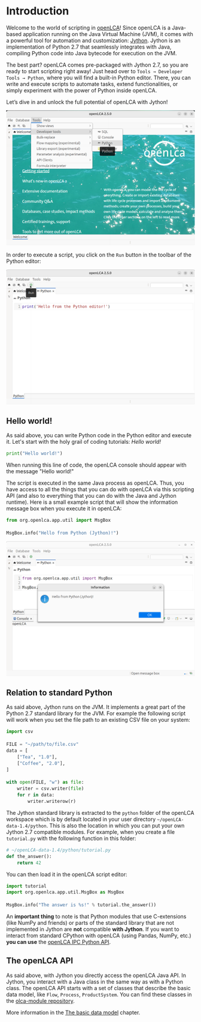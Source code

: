 # Introduction

Welcome to the world of scripting in [openLCA](https://github.com/GreenDelta/olca-app)! Since
openLCA is a Java-based application running on the Java Virtual Machine (JVM), it comes with a
powerful tool for automation and customization: [Jython](http://www.jython.org/). Jython is an
implementation of Python 2.7 that seamlessly integrates with Java, compiling Python code into Java
bytecode for execution on the JVM.

The best part? openLCA comes pre-packaged with Jython 2.7, so you are ready to start scripting right
away! Just head over to `Tools → Developer Tools → Python`, where you will find a built-in Python
editor. There, you can write and execute scripts to automate tasks, extend functionalities, or
simply experiment with the power of Python inside openLCA.

Let’s dive in and unlock the full potential of openLCA with Jython!

![Open the Python editor](open_python_editor.png)

In order to execute a script, you click on the `Run` button in the toolbar of the Python editor:

![Run a script in openLCA](run_script.png)

## Hello world!

As said above, you can write Python code in the Python editor and execute it. Let's start with the
holy grail of coding tutorials: _Hello world!_

```python
print("Hello world!")
```

When running this line of code, the openLCA console should appear with the message "Hello world!"

The script is executed in the same Java process as openLCA. Thus, you have access to all the things
that you can do with openLCA via this scripting API (and also to everything that you can do with the
Java and Jython runtime). Here is a small example script that will show the information message box
when you execute it in openLCA:

```python
from org.openlca.app.util import MsgBox

MsgBox.info("Hello from Python (Jython)!")
```

![Hello from Jython](hello.png)

## Relation to standard Python

As said above, Jython runs on the JVM. It implements a great part of the Python 2.7 standard library
for the JVM. For example the following script will work when you set the file path to an existing
CSV file on your system:

```python
import csv

FILE = "~/path/to/file.csv"
data = [
    ["Tea", "1.0"],
    ["Coffee", "2.0"],
]

with open(FILE, "w") as file:
    writer = csv.writer(file)
    for r in data:
        writer.writerow(r)
```

The Jython standard library is extracted to the `python` folder of the openLCA workspace which is by
default located in your user directory `~/openLCA-data-1.4/python`. This is also the location in
which you can put your own Jython 2.7 compatible modules. For example, when you create a file
`tutorial.py` with the following function in this folder:

```python
# ~/openLCA-data-1.4/python/tutorial.py
def the_answer():
    return 42
```

You can then load it in the openLCA script editor:

```python
import tutorial
import org.openlca.app.util.MsgBox as MsgBox

MsgBox.info("The answer is %s!" % tutorial.the_answer())
```

An **important thing** to note is that Python modules that use C-extensions (like NumPy and friends)
or parts of the standard library that are not implemented in Jython are **not** compatible **with
Jython**. If you want to interact from standard CPython with openLCA (using Pandas, NumPy, etc.)
**you can use** the [openLCA IPC Python API](https://greendelta.github.io/openLCA-ApiDoc/).

## The openLCA API

As said above, with Jython you directly access the openLCA Java API. In Jython, you interact with a
Java class in the same way as with a Python class. The openLCA API starts with a set of classes that
describe the basic data model, like `Flow`, `Process`, `ProductSystem`. You can find these classes
in the
[olca-module repository](https://github.com/GreenDelta/olca-modules/tree/master/olca-core/src/main/java/org/openlca/core/model).

More information in the [The basic data model](../user_guide/data_model/basic_data_model.md)
chapter.
